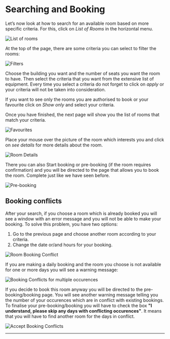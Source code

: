 # Searching and Booking

Let’s now look at how to search for an available room based on more specific criteria.
For this, click on *List of Rooms* in the horizontal menu.

![List of rooms](../assets/room_booking/list_of_rooms.png)

At the top of the page, there are some criteria you can select to filter the rooms:

![Filters](../assets/room_booking/list_of_rooms_filters.png)


Choose the building you want and the number of seats you want the room to have. Then select the criteria that you want from the extensive list of equipment. Every time you select a criteria do not forget to click on *apply* or your criteria will not be taken into consideration.

If you want to see only the rooms you are authorised to book or your favourite click on *Show only* and select your criteria.


Once you have finished, the next page will show you the list of rooms that match your criteria.

![Favourites](../assets/room_booking/favourite.png)

Place your mouse over the picture of the room which interests you and click on *see details* for more details about the room.


![Room Details](../assets/room_booking/list_of_room_room_detail.png)




There you can also Start booking or pre-booking (if the room requires confirmation) and you will be directed to the page that allows you to book the room. Complete just like we have seen before.

![Pre-booking](../assets/room_booking/list_of_room_pre_booking.png)




## Booking conflicts

After your search, if you choose a room which is already booked you will see a window with an error message and you will not be able to make your booking. To solve this problem, you have two options:

1. Go to the previous page and choose another room according to your criteria.
2. Change the date or/and hours for your booking.

![Room Booking Conflict](../assets/room_booking/list_of_rooms_room_detail_pre_booking_room_conflict.png)

If you are making a daily booking and the room you choose is not available for one or more days you will see a warning message:

![Booking Conflicts for multiple occurences](../assets/room_booking/pre_book_room_conflict.png)


If you decide to book this room anyway you will be directed to the pre-booking/booking page. You will see another warning message telling you the number of your occurences which are in conflict with existing bookings. To finalise your pre-booking/booking you will have to check the box **"I understand, please skip any days with conflicting occurences"**. It means that you will have to find another room for the days in conflict.

![Accept Booking Conflicts](../assets/room_booking/pre_booking_conflicting_occurences.png)

---
